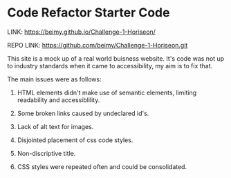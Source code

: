 # Code Refactor Starter Code

LINK: https://beimy.github.io/Challenge-1-Horiseon/

REPO LINK: https://github.com/beimy/Challenge-1-Horiseon.git


This site is a mock up of a real world buisness website. It's code was not up to industry standards when it came to accessibility, my aim is to fix that.

The main issues were as follows:

1. HTML elements didn't make use of semantic elements, limiting readability and accessiblility.

2. Some broken links caused by undeclared id's.

3. Lack of alt text for images.

4. Disjointed placement of css code styles.

5. Non-discriptive title.

6. CSS styles were repeated often and could be consolidated. 
